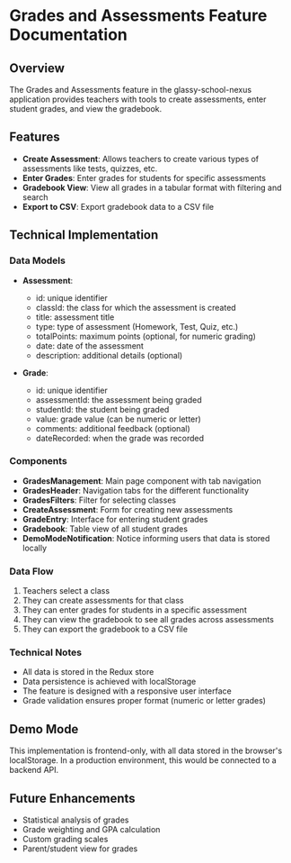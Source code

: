 # Grades and Assessments Feature Documentation

## Overview
The Grades and Assessments feature in the glassy-school-nexus application provides teachers with tools to create assessments, enter student grades, and view the gradebook.

## Features
- **Create Assessment**: Allows teachers to create various types of assessments like tests, quizzes, etc.
- **Enter Grades**: Enter grades for students for specific assessments
- **Gradebook View**: View all grades in a tabular format with filtering and search
- **Export to CSV**: Export gradebook data to a CSV file

## Technical Implementation

### Data Models
- **Assessment**:
  - id: unique identifier
  - classId: the class for which the assessment is created
  - title: assessment title
  - type: type of assessment (Homework, Test, Quiz, etc.)
  - totalPoints: maximum points (optional, for numeric grading)
  - date: date of the assessment
  - description: additional details (optional)

- **Grade**:
  - id: unique identifier
  - assessmentId: the assessment being graded
  - studentId: the student being graded
  - value: grade value (can be numeric or letter)
  - comments: additional feedback (optional)
  - dateRecorded: when the grade was recorded

### Components
- **GradesManagement**: Main page component with tab navigation
- **GradesHeader**: Navigation tabs for the different functionality
- **GradesFilters**: Filter for selecting classes
- **CreateAssessment**: Form for creating new assessments
- **GradeEntry**: Interface for entering student grades
- **Gradebook**: Table view of all student grades
- **DemoModeNotification**: Notice informing users that data is stored locally

### Data Flow
1. Teachers select a class
2. They can create assessments for that class
3. They can enter grades for students in a specific assessment
4. They can view the gradebook to see all grades across assessments
5. They can export the gradebook to a CSV file

### Technical Notes
- All data is stored in the Redux store
- Data persistence is achieved with localStorage
- The feature is designed with a responsive user interface
- Grade validation ensures proper format (numeric or letter grades)

## Demo Mode
This implementation is frontend-only, with all data stored in the browser's localStorage. In a production environment, this would be connected to a backend API.

## Future Enhancements
- Statistical analysis of grades
- Grade weighting and GPA calculation
- Custom grading scales
- Parent/student view for grades
